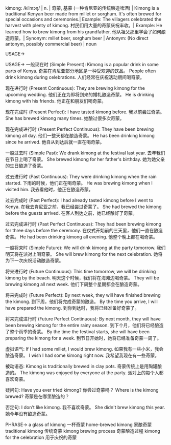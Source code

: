 kimong: /kiˈmɔŋ/ | n. | 奇蒙, 基蒙 (一种肯尼亚的传统酿造啤酒) | Kimong is a traditional Kenyan beer made from millet or sorghum.  It's often brewed for special occasions and ceremonies.| Example: The villagers celebrated the harvest with plenty of kimong. 村民们用大量的奇蒙庆祝丰收。| Example:  He learned how to brew kimong from his grandfather. 他从祖父那里学会了如何酿造奇蒙。| Synonym:  millet beer, sorghum beer | Antonym: (No direct antonym, possibly commercial beer) | noun


USAGE->

USAGE->
一般现在时 (Simple Present):
Kimong is a popular drink in some parts of Kenya.  奇蒙在肯尼亚部分地区是一种受欢迎的饮品。
People often drink kimong during celebrations. 人们经常在庆祝活动期间喝奇蒙。

现在进行时 (Present Continuous):
They are brewing kimong for the upcoming wedding.  他们正在为即将到来的婚礼酿造奇蒙。
He is drinking kimong with his friends. 他正在和朋友们喝奇蒙。

现在完成时 (Present Perfect):
I have tasted kimong before. 我以前尝过奇蒙。
She has brewed kimong many times. 她酿过很多次奇蒙。

现在完成进行时 (Present Perfect Continuous):
They have been brewing kimong all day. 他们一整天都在酿造奇蒙。
He has been drinking kimong since he arrived. 他自从到达后就一直在喝奇蒙。

一般过去时 (Simple Past):
We drank kimong at the festival last year. 去年我们在节日上喝了奇蒙。
She brewed kimong for her father's birthday. 她为她父亲的生日酿造了奇蒙。

过去进行时 (Past Continuous):
They were drinking kimong when the rain started.  下雨的时候，他们正在喝奇蒙。
He was brewing kimong when I visited him. 我去看他时，他正在酿造奇蒙。

过去完成时 (Past Perfect):
I had already tasted kimong before I went to Kenya. 在我去肯尼亚之前，我已经尝过奇蒙了。
She had brewed the kimong before the guests arrived.  在客人到达之前，她已经酿好了奇蒙。

过去完成进行时 (Past Perfect Continuous):
They had been brewing kimong for three days before the ceremony.  在仪式开始前的三天里，他们一直在酿造奇蒙。
He had been drinking kimong all evening. 他整个晚上都在喝奇蒙。


一般将来时 (Simple Future):
We will drink kimong at the party tomorrow. 我们明天将在派对上喝奇蒙。
She will brew kimong for the next celebration. 她将为下一次庆祝活动酿造奇蒙。


将来进行时 (Future Continuous):
This time tomorrow, we will be drinking kimong by the beach. 明天这个时候，我们将在海滩边喝奇蒙。
They will be brewing kimong all next week.  他们下周整个星期都会在酿造奇蒙。


将来完成时 (Future Perfect):
By next week, they will have finished brewing the kimong. 到下周，他们将完成奇蒙的酿造。
By the time you arrive, I will have prepared the kimong.  到你到达时，我将已经准备好奇蒙了。


将来完成进行时 (Future Perfect Continuous):
By next month, they will have been brewing kimong for the entire rainy season. 到下个月，他们将已经酿造了整个雨季的奇蒙。
By the time the festival starts, she will have been preparing the kimong for a week. 到节日开始时，她将已经准备奇蒙一周了。


虚拟语气:
If I had some millet, I would brew kimong. 如果我有一些小米，我会酿造奇蒙。
I wish I had some kimong right now. 我希望我现在有一些奇蒙。

被动语态:
Kimong is traditionally brewed in clay pots. 奇蒙传统上是用陶罐酿造的。
The kimong was enjoyed by everyone at the party.  派对上的每个人都喜欢奇蒙。

疑问句:
Have you ever tried kimong? 你尝过奇蒙吗？
Where is the kimong brewed? 奇蒙是在哪里酿造的？

否定句:
I don't like kimong. 我不喜欢奇蒙。
She didn't brew kimong this year. 她今年没有酿造奇蒙。



PHRASE->
a glass of kimong 一杯奇蒙
home-brewed kimong  家酿奇蒙
traditional kimong  传统奇蒙
kimong brewing process 奇蒙酿造过程
kimong for the celebration 用于庆祝的奇蒙
